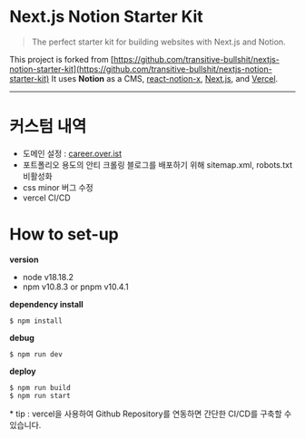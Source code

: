 # Next.js Notion Starter Kit

> The perfect starter kit for building websites with Next.js and Notion.

This project is forked from [https://github.com/transitive-bullshit/nextjs-notion-starter-kit](https://github.com/transitive-bullshit/nextjs-notion-starter-kit)
It uses **Notion** as a CMS, [react-notion-x](https://github.com/NotionX/react-notion-x), [Next.js](https://nextjs.org/), and [Vercel](https://vercel.com).

---
# 커스텀 내역
- 도메인 설정 : [career.over.ist](https://career.over.ist/)
- 포트폴리오 용도의 안티 크롤링 블로그를 배포하기 위해 sitemap.xml, robots.txt 비활성화
- css minor 버그 수정
- vercel CI/CD

# How to set-up
**version**
- node v18.18.2
- npm v10.8.3 or pnpm v10.4.1

**dependency install**
```
$ npm install
```

**debug**
```
$ npm run dev
```

**deploy**
```
$ npm run build
$ npm run start
```
\* tip : vercel을 사용하여 Github Repository를 연동하면 간단한 CI/CD를 구축할 수 있습니다.